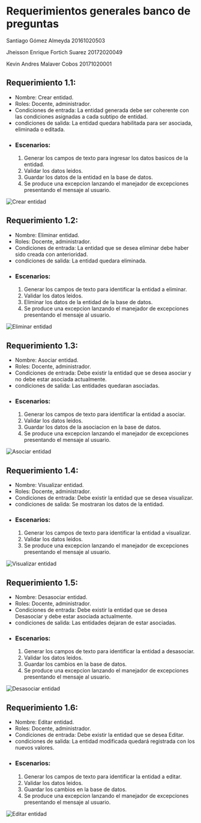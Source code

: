 # Requerimientos generales banco de preguntas

Santiago Gómez Almeyda 20161020503

Jheisson Enrique Fortich Suarez 20172020049

Kevin Andres Malaver Cobos 20171020001

## Requerimiento 1.1:
* Nombre: Crear entidad.
* Roles: Docente, administrador.
* Condiciones de entrada: La entidad generada debe ser coherente con las condiciones asignadas a cada subtipo de entidad.
* condiciones de salida: La entidad quedara habilitada para ser asociada, eliminada o editada.
* ### Escenarios:
  1. Generar los campos de texto para ingresar los datos basicos de la entidad.
  2. Validar los datos leidos.
  3. Guardar los datos de la entidad en la base de datos.
  4. Se produce una excepcion lanzando el manejador de excepciones presentando el mensaje al usuario.

![Crear entidad](https://github.com/Forson666/Requerimientos-generales-banco-de-preguntas/blob/master/req%201.1.JPG)

## Requerimiento 1.2:
* Nombre: Eliminar entidad.
* Roles: Docente, administrador.
* Condiciones de entrada: La entidad que se desea eliminar debe haber sido creada con anterioridad.
* condiciones de salida: La entidad quedara eliminada.
* ### Escenarios:
  1. Generar los campos de texto para identificar la entidad a eliminar.
  2. Validar los datos leidos.
  3. Eliminar los datos de la entidad de la base de datos.
  4. Se produce una excepcion lanzando el manejador de excepciones presentando el mensaje al usuario.

![Eliminar entidad](https://github.com/Forson666/Requerimientos-generales-banco-de-preguntas/blob/master/req%201.2.JPG)

## Requerimiento 1.3:
* Nombre: Asociar entidad.
* Roles: Docente, administrador.
* Condiciones de entrada: Debe existir la entidad que se desea asociar y no debe estar asociada actualmente.
* condiciones de salida: Las entidades quedaran asociadas.
* ### Escenarios:
  1. Generar los campos de texto para identificar la entidad a asociar.
  2. Validar los datos leidos.
  3. Guardar los datos de la asociacion en la base de datos.
  4. Se produce una excepcion lanzando el manejador de excepciones presentando el mensaje al usuario.

![Asociar entidad](https://github.com/Forson666/Requerimientos-generales-banco-de-preguntas/blob/master/req%201.3.JPG)

## Requerimiento 1.4:
* Nombre: Visualizar entidad.
* Roles: Docente, administrador.
* Condiciones de entrada: Debe existir la entidad que se desea visualizar.
* condiciones de salida: Se mostraran los datos de la entidad.
* ### Escenarios:
  1. Generar los campos de texto para identificar la entidad a visualizar.
  2. Validar los datos leidos.
  3. Se produce una excepcion lanzando el manejador de excepciones presentando el mensaje al usuario.

![Visualizar entidad](https://github.com/Forson666/Requerimientos-generales-banco-de-preguntas/blob/master/req%201.4.JPG)

## Requerimiento 1.5:
* Nombre: Desasociar entidad.
* Roles: Docente, administrador.
* Condiciones de entrada: Debe existir la entidad que se desea Desasociar y debe estar asociada actualmente.
* condiciones de salida: Las entidades dejaran de estar asociadas.
* ### Escenarios:
  1. Generar los campos de texto para identificar la entidad a desasociar.
  2. Validar los datos leidos.
  3. Guardar los cambios en la base de datos.
  4. Se produce una excepcion lanzando el manejador de excepciones presentando el mensaje al usuario.

![Desasociar entidad](https://github.com/Forson666/Requerimientos-generales-banco-de-preguntas/blob/master/req%201.5.JPG)

## Requerimiento 1.6:
* Nombre: Editar entidad.
* Roles: Docente, administrador.
* Condiciones de entrada: Debe existir la entidad que se desea Editar.
* condiciones de salida: La entidad modificada quedará registrada con los nuevos valores.
* ### Escenarios:
  1. Generar los campos de texto para identificar la entidad a editar.
  2. Validar los datos leidos.
  3. Guardar los cambios en la base de datos.
  4. Se produce una excepcion lanzando el manejador de excepciones presentando el mensaje al usuario.

![Editar entidad](https://github.com/Forson666/Requerimientos-generales-banco-de-preguntas/blob/master/req%201.6.JPG)
